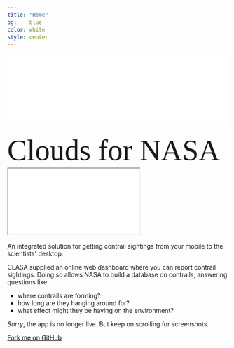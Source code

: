```yaml
---
title: "Home"
bg:    blue
color: white
style: center
---
```


![img](/img/clasa-white-transparent.png)

<div style="font-size:80px; font-size:7vw; font-family:&quot;Raleway Dots&quot;;" class="logo">
Clouds for NASA

</div>

<div class="icontain">
<iframe src="//www.youtube.com/embed/yfvrjn5zRJ8" allowfullscreen></iframe>

</div>


An integrated solution for getting contrail sightings from your mobile
to the scientists' desktop.

CLASA supplied an online web dashboard where you can report contrail
sightings. Doing so allows NASA to build a database on contrails,
answering questions like:
-   where contrails are forming?
-   how long are they hanging around for?
-   what effect might they be having on the environment?

*Sorry*, the app is no longer live. But keep on scrolling for
screenshots.

<span id="forkongithub">
  <a href="{{ site.source_link }}" class="bg-white" style="color:black">
    Fork me on GitHub
  </a>
</span>
